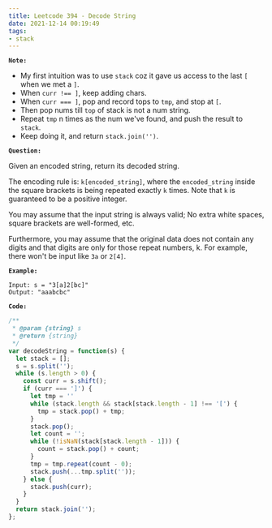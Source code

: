 ```yaml
---
title: Leetcode 394 - Decode String
date: 2021-12-14 00:19:49
tags:
- stack
---
```

**`Note:`**
- My first intuition was to use `stack` coz it gave us access to the last `[` when we met a `]`.
- When `curr !== ]`, keep adding chars.
- When `curr === ]`, pop and record tops to `tmp`, and stop at `[`.
- Then pop nums till `top` of stack is not a num string.
- Repeat `tmp` n times as the num we've found, and push the result to `stack`.
- Keep doing it, and return `stack.join('')`.

**`Question:`**

Given an encoded string, return its decoded string.

The encoding rule is: `k[encoded_string]`, where the `encoded_string` inside the square brackets is being repeated exactly `k` times. Note that `k` is guaranteed to be a positive integer.

You may assume that the input string is always valid; No extra white spaces, square brackets are well-formed, etc.

Furthermore, you may assume that the original data does not contain any digits and that digits are only for those repeat numbers, k. For example, there won't be input like `3a` or `2[4]`.

**`Example:`**
```
Input: s = "3[a]2[bc]"
Output: "aaabcbc"
```

**`Code:`**
```javascript
/**
 * @param {string} s
 * @return {string}
 */
var decodeString = function(s) {
  let stack = [];
  s = s.split('');
  while (s.length > 0) {
    const curr = s.shift();
    if (curr === ']') {
      let tmp = ''
      while (stack.length && stack[stack.length - 1] !== '[') {
        tmp = stack.pop() + tmp;
      }
      stack.pop();
      let count = '';
      while (!isNaN(stack[stack.length - 1])) {
        count = stack.pop() + count;
      }
      tmp = tmp.repeat(count - 0);
      stack.push(...tmp.split(''));
    } else {
      stack.push(curr);
    }
  }
  return stack.join('');
};
```